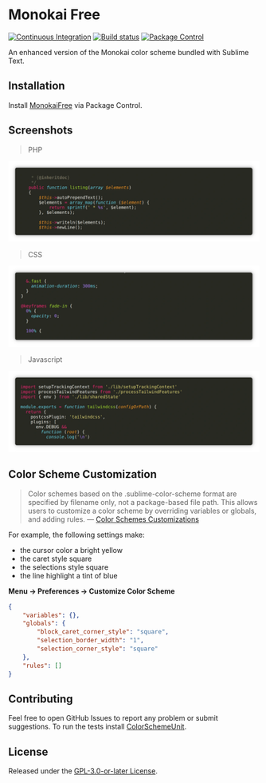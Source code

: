# Monokai Free

[![Continuous Integration](https://github.com/gerardroche/sublime-monokai-free/actions/workflows/ci.yml/badge.svg)](https://github.com/gerardroche/sublime-monokai-free/actions/workflows/ci.yml) [![Build status](https://ci.appveyor.com/api/projects/status/rbfi67f8aoamq322?svg=true)](https://ci.appveyor.com/project/gerardroche/sublime-monokai-free) [![Package Control](https://img.shields.io/packagecontrol/dt/MonokaiFree)](https://packagecontrol.io/packages/MonokaiFree)

An enhanced version of the Monokai color scheme bundled with Sublime Text.

## Installation

Install [MonokaiFree](https://packagecontrol.io/packages/MonokaiFree) via Package Control.

## Screenshots

> PHP

![PHP](monokai-php.webp)

> CSS

![CSS](monokai-css.webp)

> Javascript

![Javascript](monokai-javascript.webp)

## Color Scheme Customization

> Color schemes based on the .sublime-color-scheme format are specified by filename only, not a package-based file path. This allows users to customize a color scheme by overriding variables or globals, and adding rules.
> &mdash; [Color Schemes Customizations](https://www.sublimetext.com/docs/color_schemes.html#customization)

For example, the following settings make:

- the cursor color a bright yellow
- the caret style square
- the selections style square
- the line highlight a tint of blue

**Menu → Preferences → Customize Color Scheme**

```json
{
    "variables": {},
    "globals": {
        "block_caret_corner_style": "square",
        "selection_border_width": "1",
        "selection_corner_style": "square"
    },
    "rules": []
}
```

## Contributing

Feel free to open GitHub Issues to report any problem or submit suggestions. To run the tests install [ColorSchemeUnit](https://github.com/gerardroche/sublime-color-scheme-unit).

## License

Released under the [GPL-3.0-or-later License](LICENSE).
